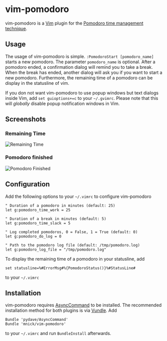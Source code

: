 vim-pomodoro
============

vim-pomodoro is a [Vim](http://www.vim.org) plugin for the [Pomodoro time management technique](http://www.pomodorotechnique.com/).

Usage
-----
The usage of vim-pomodoro is simple. `:PomodoroStart [pomodoro_name]` starts a new pomodoro. 
The parameter `pomodoro_name` is optional. After a pomodoro ended, a confirmation dialog will 
remind you to take a break. When the break has ended, another dialog will ask you if you want 
to start a new pomodoro. Furthermore, the remaining time of a pomodoro can be display in the 
statusline of vim.

If you don not want vim-pomodoro to use popup windows but text dialogs inside Vim, add 
`set guioptions+=c` to your `~/.gvimrc`. Please note that this will *globally* disable 
popup notification windows in Vim.

Screenshots
-----------
### Remaining Time 
![Remaining Time](http://dl.dropbox.com/u/531773/vim-pomodoro/vim-pomodoro-remaining.png)

### Pomodoro finished 
![Pomodoro Finished](http://dl.dropbox.com/u/531773/vim-pomodoro/vim-pomodoro-finished.png)

Configuration
-------------
Add the following options to your `~/.vimrc` to configure vim-pomodoro 

	" Duration of a pomodoro in minutes (default: 25)
	let g:pomodoro_time_work = 25

	" Duration of a break in minutes (default: 5)
	let g:pomodoro_time_slack = 5 

	" Log completed pomodoros, 0 = False, 1 = True (default: 0)
	let g:pomodoro_do_log = 0 

	" Path to the pomodoro log file (default: /tmp/pomodoro.log)
	let g:pomodoro_log_file = "/tmp/pomodoro.log" 

To display the remaining time of a pomodoro in your statusline, add 

	set statusline=%#ErrorMsg#%{PomodoroStatus()}%#StatusLine# 

to your `~/.vimrc` 

Installation
------------
vim-pomodoro requires [AsyncCommand](https://github.com/pydave/AsyncCommand) to be installed.
The recommended installation method for both plugins is via [Vundle](https://github.com/gmarik/vundle). 
Add 

	Bundle 'pydave/AsyncCommand'
	Bundle 'mnick/vim-pomodoro'

to your `~/.vimrc` and run `BundleInstall` afterwards.
